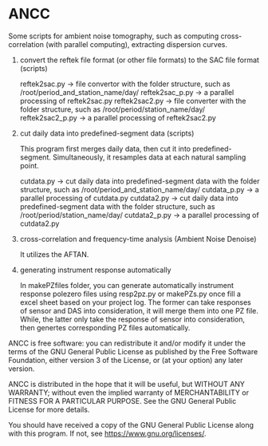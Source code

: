 # ANCC
Some scripts for ambient noise tomography, such as computing cross-correlation (with parallel computing), extracting dispersion curves.

1. convert the reftek file format (or other file formats) to the SAC file format (scripts)

    reftek2sac.py    -> file convertor with the folder structure, such as /root/period_and_station_name/day/
    reftek2sac_p.py  -> a parallel processing of reftek2sac.py
    reftek2sac2.py   -> file converter with the folder structure, such as /root/period/station_name/day/
    reftek2sac2_p.py -> a parallel processing of reftek2sac2.py

2. cut daily data into predefined-segment data (scripts)

   This program first merges daily data, then cut it into predefined-segment. Simultaneously, it resamples data at each natural sampling point.

    cutdata.py       -> cut daily data into predefined-segment data with the folder structure, such as /root/period_and_station_name/day/
    cutdata_p.py     -> a parallel processing of cutdata.py
    cutdata2.py      -> cut daily data into predefined-segment data with the folder structure, such as /root/period/station_name/day/
    cutdata2_p.py    -> a parallel processing of cutdata2.py

3. cross-correlation and frequency-time analysis (Ambient Noise Denoise)

    It utilizes the AFTAN.

4. generating instrument response automatically

    In makePZfiles folder, you can generate automatically instrument response polezero files using resp2pz.py or makePZs.py 
    once fill a excel sheet based on your project log. The former can take responses of sensor and DAS into consideration, 
    it will merge them into one PZ file. While, the latter only take the response of sensor into consideration, then genertes
    corresponding PZ files automatically.


ANCC is free software: you can redistribute it and/or modify
it under the terms of the GNU General Public License as published by
the Free Software Foundation, either version 3 of the License, or
(at your option) any later version.

ANCC is distributed in the hope that it will be useful,
but WITHOUT ANY WARRANTY; without even the implied warranty of
MERCHANTABILITY or FITNESS FOR A PARTICULAR PURPOSE.  See the
GNU General Public License for more details.

You should have received a copy of the GNU General Public License
along with this program.  If not, see <https://www.gnu.org/licenses/>.
